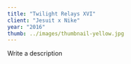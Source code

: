 ```yaml
---
title: "Twilight Relays XVI"
client: "Jesuit x Nike"
year: "2016"
thumb: ../images/thumbnail-yellow.jpg
---
```


Write a description
